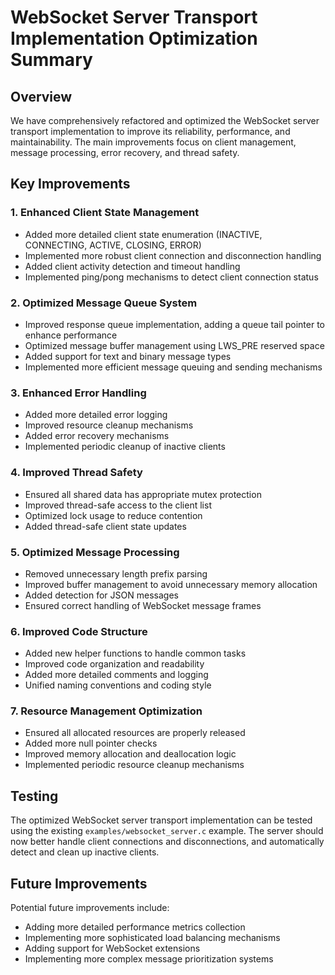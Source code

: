 # WebSocket Server Transport Implementation Optimization Summary

## Overview

We have comprehensively refactored and optimized the WebSocket server transport implementation to improve its reliability, performance, and maintainability. The main improvements focus on client management, message processing, error recovery, and thread safety.

## Key Improvements

### 1. Enhanced Client State Management
- Added more detailed client state enumeration (INACTIVE, CONNECTING, ACTIVE, CLOSING, ERROR)
- Implemented more robust client connection and disconnection handling
- Added client activity detection and timeout handling
- Implemented ping/pong mechanisms to detect client connection status

### 2. Optimized Message Queue System
- Improved response queue implementation, adding a queue tail pointer to enhance performance
- Optimized message buffer management using LWS_PRE reserved space
- Added support for text and binary message types
- Implemented more efficient message queuing and sending mechanisms

### 3. Enhanced Error Handling
- Added more detailed error logging
- Improved resource cleanup mechanisms
- Added error recovery mechanisms
- Implemented periodic cleanup of inactive clients

### 4. Improved Thread Safety
- Ensured all shared data has appropriate mutex protection
- Improved thread-safe access to the client list
- Optimized lock usage to reduce contention
- Added thread-safe client state updates

### 5. Optimized Message Processing
- Removed unnecessary length prefix parsing
- Improved buffer management to avoid unnecessary memory allocation
- Added detection for JSON messages
- Ensured correct handling of WebSocket message frames

### 6. Improved Code Structure
- Added new helper functions to handle common tasks
- Improved code organization and readability
- Added more detailed comments and logging
- Unified naming conventions and coding style

### 7. Resource Management Optimization
- Ensured all allocated resources are properly released
- Added more null pointer checks
- Improved memory allocation and deallocation logic
- Implemented periodic resource cleanup mechanisms

## Testing

The optimized WebSocket server transport implementation can be tested using the existing `examples/websocket_server.c` example. The server should now better handle client connections and disconnections, and automatically detect and clean up inactive clients.

## Future Improvements

Potential future improvements include:
- Adding more detailed performance metrics collection
- Implementing more sophisticated load balancing mechanisms
- Adding support for WebSocket extensions
- Implementing more complex message prioritization systems
